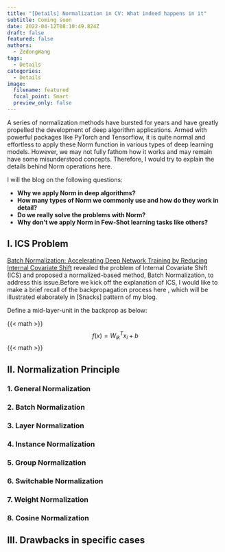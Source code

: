 ```yaml
---
title: "[Details] Normalization in CV: What indeed happens in it"
subtitle: Coming soon
date: 2022-04-12T08:10:49.824Z
draft: false
featured: false
authors:
  - ZedongWang
tags:
  - Details
categories:
  - Details
image:
  filename: featured
  focal_point: Smart
  preview_only: false
---
```

A series of normalization methods have bursted for years and have greatly propelled the development of deep algorithm applications. Armed with powerful packages like PyTorch and Tensorflow, it is quite normal and effortless to apply these Norm function in various types of deep learning models. However, we may not fully fathom how it works and may remain have some misunderstood concepts. Therefore, I would try to explain the details behind Norm operations here.

I will the blog on the following questions:

* **Why we apply Norm in deep algorithms?**
* **How many types of Norm we commonly use and how do they work in detail?**
* **Do we really solve the problems with Norm?**
* **Why don't we apply Norm in Few-Shot learning tasks like others?**

## Ⅰ. ICS Problem

[Batch Normalization: Accelerating Deep Network Training by Reducing Internal Covariate Shift](https://arxiv.org/pdf/1502.03167.pdf) revealed the problem of Internal Covariate Shift (ICS) and proposed a normalized-based method, Batch Normalization, to address this issue.Before we kick off the explanation of ICS, I would like to make a brief recall of the backpropagation process here , which will be illustrated elaborately in \[Snacks] pattern of my blog. 

Define a mid-layer-unit in the backprop as below:

{{< math >}} 
$$f(x) = W_{ik}^{T}x_{i} + b$$
{{< math >}}


## Ⅱ. Normalization Principle

### 1. General Normalization

### 2. Batch Normalization

### 3. Layer Normalization

### 4. Instance Normalization

### 5. Group Normalization

### 6. Switchable Normalization

### 7. Weight Normalization

### 8. Cosine Normalization

## Ⅲ. Drawbacks in specific cases